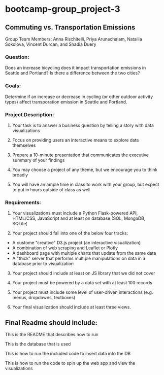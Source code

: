 # bootcamp-group_project-3

## Commuting vs. Transportation Emissions

Group Team Members: Anna Rischitelli, Priya Arunachalam, Nataliia Sokolova, Vincent Durcan, and Shadia Duery

### Question:
Does an increase bicycling does it impact transportation emissions in Seattle and Portland? Is there a difference between the two cities?

### Goals: 
Determine if an increase or decrease in cycling (or other outdoor activity types) affect transporation emission in Seattle and Portland.



### Project Description:

1) Your task is to answer a business question by telling a story with data visualizations

2) Focus on providing users an interactive means to explore data themselves

3) Prepare a 10-minute presentation that communicates the executive summary of your findings

4) You may choose a project of any theme, but we encourage you to think broadly

5) You will have an ample time in class to work with your group, but expect to put in hours outside of class as well

### Requirements:

1) Your visualizations must include a Python Flask-powered API, HTML/CSS, JavaScript and at least on database (SQL, MongoDB, SQLite)

2) Your project should fall into one of the below four tracks:
- A custome "creative" D3.js project (an interactive visualization)
- A combination of web scraping and Leaflet or Plotly
- A dashboard page with multiple charts that update from the same data
- A "thick" server that performs multiple manipulations on data in a database prior to visualization 

3) Your project should include at least on JS library that we did not cover

4) Your project must be powered by a data set with at least 100 records

5) Your project must include some level of user-driven interactions (e.g. menus, dropdowns, textboxes)

6) Your final visualization should include at least three views.



## Final Readme should include:
 This is the README that describes how to run

This is the database that is used

This is how to run the included code to insert data into the DB

This is how to run the code to spin up the web app and view the visualizations